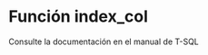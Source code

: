 ﻿---
FunctionName: "index_col"
FunctionType: "SQL"
Autogenerated: true
---

# Función  index_col

Consulte la documentación en el manual de T-SQL
